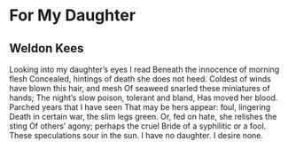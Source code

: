 # For My Daughter
## Weldon Kees
Looking into my daughter’s eyes I read
Beneath the innocence of morning flesh
Concealed, hintings of death she does not heed.
Coldest of winds have blown this hair, and mesh
Of seaweed snarled these miniatures of hands;
The night’s slow poison, tolerant and bland,
Has moved her blood. Parched years that I have seen
That may be hers appear: foul, lingering
Death in certain war, the slim legs green.
Or, fed on hate, she relishes the sting
Of others’ agony; perhaps the cruel
Bride of a syphilitic or a fool.
These speculations sour in the sun.
I have no daughter. I desire none.